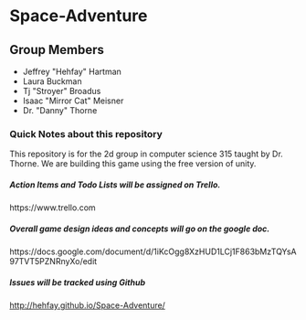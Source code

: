 Space-Adventure
===============

<h2> Group Members</h2>
<ul>
<li>Jeffrey "Hehfay" Hartman</li> 
<li>Laura Buckman </li>
<li>Tj "Stroyer" Broadus</li>
<li>Isaac "Mirror Cat" Meisner</li>
<li>Dr. "Danny" Thorne
</ul>
<h3> Quick Notes about this repository </h3>
<p>
	This repository is for the 2d group in computer science 
	315 taught by Dr. Thorne.  We are building this game using 
	the free version of unity. <br>
</p> 

<h5>Action Items and Todo Lists will be assigned on Trello.</h5>
<a> https://www.trello.com </a> <br>
<h5>Overall game design ideas and concepts will go on the google doc. </h5>
<a> https://docs.google.com/document/d/1iKcOgg8XzHUD1LCj1F863bMzTQYsA97TVT5PZNRnyXo/edit </a> <br>
<h5> Issues will be tracked using Github </h5>

<a href="http://hehfay.github.io/Space-Adventure/">http://hehfay.github.io/Space-Adventure/</a>
